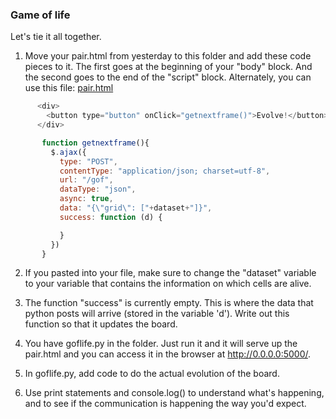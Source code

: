 ### Game of life

Let's tie it all together.

1) Move your pair.html from yesterday to this folder and add these code pieces to it. The first goes at the beginning of your "body" block. And the second goes to the end of the "script" block. Alternately, you can use this file: [pair.html](pair.html)

```javascript
      <div>
        <button type="button" onClick="getnextframe()">Evolve!</button>
      </div>
```

```javascript
       function getnextframe(){
         $.ajax({
           type: "POST",
           contentType: "application/json; charset=utf-8",
           url: "/gof",
           dataType: "json",
           async: true,
           data: "{\"grid\": ["+dataset+"]}",
           success: function (d) {

           }
         })
       }
 ```

2) If you pasted into your file, make sure to change the "dataset" variable to your variable that contains the information on which cells are alive.

3) The function "success" is currently empty. This is where the data that python posts will arrive (stored in the variable 'd'). Write out this function so that it updates the board.

4) You have goflife.py in the folder. Just run it and it will serve up the pair.html and you can access it in the browser at http://0.0.0.0:5000/.

5) In goflife.py, add code to do the actual evolution of the board.

6) Use print statements and console.log() to understand what's happening, and to see if the communication is happening the way you'd expect.